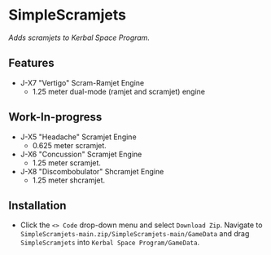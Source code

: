 # SimpleScramjets
_Adds scramjets to Kerbal Space Program._

## Features
* J-X7 "Vertigo" Scram-Ramjet Engine
  * 1.25 meter dual-mode (ramjet and scramjet) engine

## Work-In-progress
* J-X5 "Headache" Scramjet Engine
  * 0.625 meter scramjet.
* J-X6 "Concussion" Scramjet Engine
  * 1.25 meter scramjet.
* J-X8 "Discombobulator" Shcramjet Engine
  * 1.25 meter shcramjet.

## Installation
* Click the `<> Code` drop-down menu and select `Download Zip`. Navigate to `SimpleScramjets-main.zip/SimpleScramjets-main/GameData` and drag `SimpleScramjets` into `Kerbal Space Program/GameData`.
